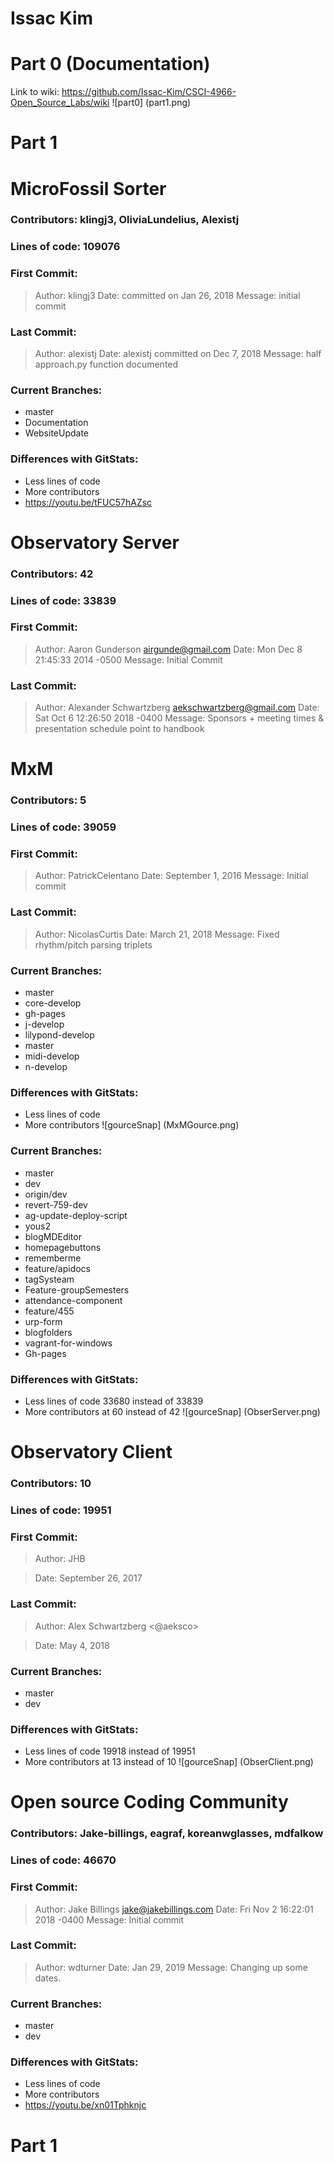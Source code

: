 # Issac Kim

# Part 0 (Documentation)
Link to wiki: https://github.com/Issac-Kim/CSCI-4966-Open_Source_Labs/wiki
![part0] (part1.png)


# Part 1

# MicroFossil Sorter
### Contributors: klingj3, OliviaLundelius, Alexistj
### Lines of code: 109076
### First Commit:
> Author: klingj3
> Date: committed on Jan 26, 2018
> Message: initial commit

### Last Commit:
> Author: alexistj
> Date: alexistj committed on Dec 7, 2018
> Message: half approach.py function documented

### Current Branches:
- master
- Documentation
- WebsiteUpdate

### Differences with GitStats:
- Less lines of code
- More contributors
- https://youtu.be/tFUC57hAZsc

# Observatory Server
### Contributors: 42
### Lines of code: 33839
### First Commit:

> Author: Aaron Gunderson <airgunde@gmail.com>
> Date:   Mon Dec 8 21:45:33 2014 -0500
> Message: Initial Commit

### Last Commit:
> Author: Alexander Schwartzberg <aekschwartzberg@gmail.com>
> Date:   Sat Oct 6 12:26:50 2018 -0400
> Message: Sponsors + meeting times & presentation schedule point to handbook

# MxM
### Contributors: 5
### Lines of code: 39059
### First Commit:
> Author: PatrickCelentano
> Date: September 1, 2016
> Message: Initial commit

### Last Commit:
> Author: NicolasCurtis
> Date: March 21, 2018
> Message: Fixed rhythm/pitch parsing triplets

### Current Branches:
- master
- core-develop
- gh-pages
- j-develop
- lilypond-develop
- master
- midi-develop
- n-develop


### Differences with GitStats:
- Less lines of code
- More contributors
![gourceSnap] (MxMGource.png)

### Current Branches:
- master
- dev
- origin/dev
- revert-759-dev
- ag-update-deploy-script
- yous2
- blogMDEditor
- homepagebuttons
- rememberme
- feature/apidocs
- tagSysteam
- Feature-groupSemesters
- attendance-component
- feature/455
- urp-form
- blogfolders
- vagrant-for-windows
- Gh-pages


### Differences with GitStats:
- Less lines of code 33680 instead of 33839
- More contributors at 60 instead of 42
![gourceSnap] (ObserServer.png)

# Observatory Client
### Contributors: 10
### Lines of code: 19951
### First Commit:
> Author: JHB

>Date: September 26, 2017

### Last Commit:
> Author: Alex Schwartzberg <@aeksco>

> Date: May 4, 2018

### Current Branches:
- master
- dev

### Differences with GitStats:
- Less lines of code 19918 instead of 19951
- More contributors at 13 instead of 10
![gourceSnap] (ObserClient.png)

# Open source Coding Community
### Contributors: Jake-billings, eagraf, koreanwglasses, mdfalkow
### Lines of code: 46670
### First Commit:
> Author: Jake Billings <jake@jakebillings.com>
> Date: Fri Nov 2 16:22:01 2018 -0400
> Message: Initial commit

### Last Commit:
> Author: wdturner
> Date: Jan 29, 2019
> Message: Changing up some dates.

### Current Branches:
- master
- dev

### Differences with GitStats:
- Less lines of code
- More contributors
- https://youtu.be/xn01Tphknjc

# Part 1
